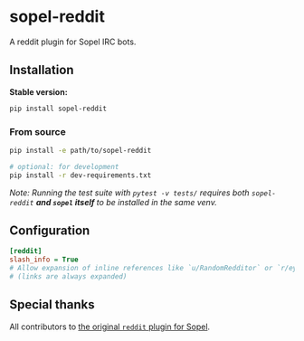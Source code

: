 # sopel-reddit

A reddit plugin for Sopel IRC bots.


## Installation

**Stable version:**

```sh
pip install sopel-reddit
```

### From source

```sh
pip install -e path/to/sopel-reddit

# optional: for development
pip install -r dev-requirements.txt
```

_Note: Running the test suite with `pytest -v tests/` requires both
`sopel-reddit` **and `sopel` itself** to be installed in the same venv._


## Configuration

```ini
[reddit]
slash_info = True
# Allow expansion of inline references like `u/RandomRedditor` or `r/eyebleach`
# (links are always expanded)
```


## Special thanks

All contributors to [the original `reddit` plugin for
Sopel](https://github.com/sopel-irc/sopel/commits/master/sopel/modules/reddit.py).
